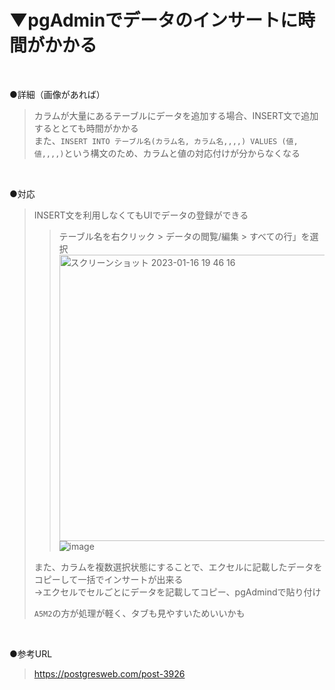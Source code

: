 # ▼pgAdminでデータのインサートに時間がかかる<br>
<br>

●詳細（画像があれば）<br>
>カラムが大量にあるテーブルにデータを追加する場合、INSERT文で追加するととても時間がかかる<br>
>また、`INSERT INTO テーブル名(カラム名, カラム名,,,,) VALUES (値,　値,,,,)`という構文のため、カラムと値の対応付けが分からなくなる<br>
<br>

●対応<br>
>INSERT文を利用しなくてもUIでデータの登録ができる<br>
>>テーブル名を右クリック > データの閲覧/編集 > すべての行」を選択
><img width="458" alt="スクリーンショット 2023-01-16 19 46 16" src="https://user-images.githubusercontent.com/81621944/212864350-0480a702-f42d-4506-a849-0ab8db145a96.png"><br>
>![image](https://user-images.githubusercontent.com/81621944/212866324-a164e5cf-34fe-46f4-bd51-9301835cda8e.png)<br>
>
>また、カラムを複数選択状態にすることで、エクセルに記載したデータをコピーして一括でインサートが出来る<br>
>→エクセルでセルごとにデータを記載してコピー、pgAdmindで貼り付け<br>
>
>`A5M2`の方が処理が軽く、タブも見やすいためいいかも<br>
<br>

●参考URL<br>
>https://postgresweb.com/post-3926<br>
<br>
